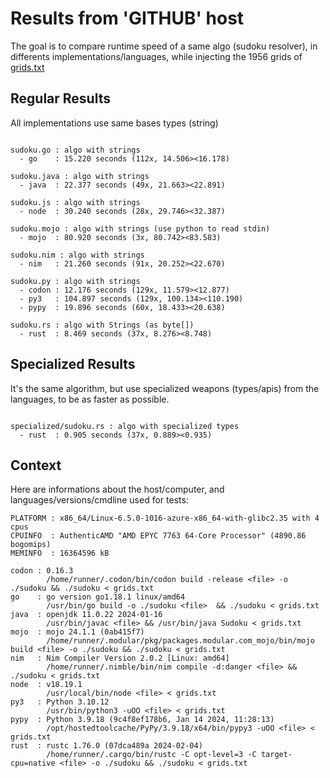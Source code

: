 # Results from 'GITHUB' host

The goal is to compare runtime speed of a same algo (sudoku resolver), in differents implementations/languages, while injecting the 1956 grids of [grids.txt](grids.txt)

## Regular Results

All implementations use same bases types (string)

```

sudoku.go : algo with strings
  - go    : 15.220 seconds (112x, 14.506><16.178)

sudoku.java : algo with strings
  - java  : 22.377 seconds (49x, 21.663><22.891)

sudoku.js : algo with strings
  - node  : 30.240 seconds (28x, 29.746><32.387)

sudoku.mojo : algo with strings (use python to read stdin)
  - mojo  : 80.920 seconds (3x, 80.742><83.583)

sudoku.nim : algo with strings
  - nim   : 21.260 seconds (91x, 20.252><22.670)

sudoku.py : algo with strings
  - codon : 12.176 seconds (129x, 11.579><12.877)
  - py3   : 104.897 seconds (129x, 100.134><110.190)
  - pypy  : 19.896 seconds (60x, 18.433><20.638)

sudoku.rs : algo with Strings (as byte[])
  - rust  : 8.469 seconds (37x, 8.276><8.748)

```

## Specialized Results

It's the same algorithm, but use specialized weapons (types/apis) from the languages, to be as faster as possible.

```

specialized/sudoku.rs : algo with specialized types
  - rust  : 0.905 seconds (37x, 0.889><0.935)

```
## Context

Here are informations about the host/computer, and languages/versions/cmdline used for tests:
```
PLATFORM : x86_64/Linux-6.5.0-1016-azure-x86_64-with-glibc2.35 with 4 cpus
CPUINFO  : AuthenticAMD "AMD EPYC 7763 64-Core Processor" (4890.86 bogomips)
MEMINFO  : 16364596 kB

codon : 0.16.3
        /home/runner/.codon/bin/codon build -release <file> -o ./sudoku && ./sudoku < grids.txt
go    : go version go1.18.1 linux/amd64
        /usr/bin/go build -o ./sudoku <file>  && ./sudoku < grids.txt
java  : openjdk 11.0.22 2024-01-16
        /usr/bin/javac <file> && /usr/bin/java Sudoku < grids.txt
mojo  : mojo 24.1.1 (0ab415f7)
        /home/runner/.modular/pkg/packages.modular.com_mojo/bin/mojo build <file> -o ./sudoku && ./sudoku < grids.txt
nim   : Nim Compiler Version 2.0.2 [Linux: amd64]
        /home/runner/.nimble/bin/nim compile -d:danger <file> && ./sudoku < grids.txt
node  : v18.19.1
        /usr/local/bin/node <file> < grids.txt
py3   : Python 3.10.12
        /usr/bin/python3 -uOO <file> < grids.txt
pypy  : Python 3.9.18 (9c4f8ef178b6, Jan 14 2024, 11:28:13)
        /opt/hostedtoolcache/PyPy/3.9.18/x64/bin/pypy3 -uOO <file> < grids.txt
rust  : rustc 1.76.0 (07dca489a 2024-02-04)
        /home/runner/.cargo/bin/rustc -C opt-level=3 -C target-cpu=native <file> -o ./sudoku && ./sudoku < grids.txt

```


